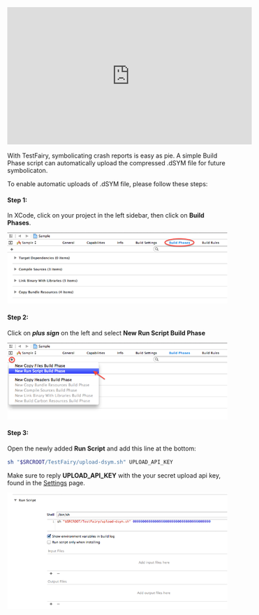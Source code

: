 <iframe width="560" height="315" src="https://www.youtube.com/embed/E64kWHOMgVY" frameborder="0" allowfullscreen></iframe>

With TestFairy, symbolicating crash reports is easy as pie. A simple Build Phase script can automatically upload the compressed .dSYM file for future symbolicaton.

To enable automatic uploads of .dSYM file, please follow these steps:

#### Step 1:

In XCode, click on your project in the left sidebar, then click on **Build Phases**.

![alt](../../img/ios/dsym-upload/step1.png)

#### Step 2:

Click on ***plus sign*** on the left and select **New Run Script Build Phase**

![alt](../../img/ios/dsym-upload/step2.png)

#### Step 3:

Open the newly added **Run Script** and add this line at the bottom:

```sh
sh "$SRCROOT/TestFairy/upload-dsym.sh" UPLOAD_API_KEY
```

Make sure to reply **UPLOAD_API_KEY** with the your secret upload api key, found in the [Settings](https://app.testfairy.com/settings/) page.

![alt](../../img/ios/dsym-upload/step3.png)



